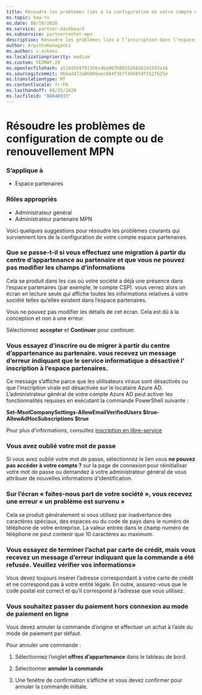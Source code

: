 ```yaml
---
title: Résoudre les problèmes liés à la configuration de votre compte espace partenaires ou à des problèmes de renouvellement MPN
ms.topic: how-to
ms.date: 08/18/2020
ms.service: partner-dashboard
ms.subservice: partnercenter-mpn
description: Résoudre les problèmes liés à l’inscription dans l’espace partenaires
author: ArpithaKanuganti
ms.author: v-arkanu
ms.localizationpriority: medium
ms.custom: SEOMAY.20
ms.openlocfilehash: a516d569791356c4ba967b8835268562d1597a16
ms.sourcegitcommit: 9bbad472a86086eec684f3b7f4568fdf152f625e
ms.translationtype: MT
ms.contentlocale: fr-FR
ms.lasthandoff: 08/25/2020
ms.locfileid: "88848933"
---
```

# <a name="troubleshoot-account-setup-or-mpn-renewal-issues"></a>Résoudre les problèmes de configuration de compte ou de renouvellement MPN

### <a name="applies-to"></a>S’applique à

- Espace partenaires
 
### <a name="appropriate-roles"></a>Rôles appropriés

- Administrateur général
- Administrateur partenaire MPN 
 

Voici quelques suggestions pour résoudre les problèmes courants qui surviennent lors de la configuration de votre compte espace partenaires.

### <a name="what-happens-if-you-are-migrating-from-partner-membership-center-and-you-cant-edit-any-company-information-fields"></a>Que se passe-t-il si vous effectuez une migration à partir du centre d’appartenance au partenaire et que vous ne pouvez pas modifier les champs d’informations

Cela se produit dans les cas où votre société a déjà une présence dans l’espace partenaires (par exemple, le compte CSP). vous verrez alors un écran en lecture seule qui affiche toutes les informations relatives à votre société telles qu’elles existent dans l’espace partenaires.

Vous ne pouvez pas modifier les détails de cet écran. Cela est dû à la conception et non à une erreur.

Sélectionnez **accepter** et **Continuer** pour continuer.

### <a name="you-are-trying-to-enroll-or-to-migrate-from-partner-membership-center-and-you-receive-an-error-message-saying-that-the-it-department-has-turned-off-sign-up-for-partner-center"></a>Vous essayez d’inscrire ou de migrer à partir du centre d’appartenance au partenaire. vous recevez un message d’erreur indiquant que le service informatique a désactivé l' **inscription à l’espace partenaires**. 

Ce message s’affiche parce que les utilisateurs viraux sont désactivés ou que l’inscription virale est désactivée sur le locataire Azure AD. L’administrateur général de votre compte Azure AD peut activer les fonctionnalités requises en exécutant la commande PowerShell suivante :

**Set-MsolCompanySettings-AllowEmailVerifiedUsers $true-AllowAdHocSubscriptions $true**

Pour plus d’informations, consultez [inscription en libre-service](https://docs.microsoft.com/azure/active-directory/users-groups-roles/directory-self-service-signup)

### <a name="you-forgot-your-password"></a>Vous avez oublié votre mot de passe

Si vous avez oublié votre mot de passe, sélectionnez le lien vous **ne pouvez pas accéder à votre compte ?** sur la page de connexion pour réinitialiser votre mot de passe ou demandez à votre administrateur général de vous attribuer de nouvelles informations d’identification.

### <a name="on-the-tell-us-about-your-company-screen-you-receive-a-something-went-wrong-error"></a>Sur l’écran « faites-nous part de votre société », vous recevez une erreur « un problème est survenu »

Cela se produit généralement si vous utilisez par inadvertance des caractères spéciaux, des espaces ou du code de pays dans le numéro de téléphone de votre entreprise. La valeur entrée dans le champ numéro de téléphone ne peut contenir que 10 caractères au maximum.

### <a name="you-are-trying-to-complete-the-purchase-via-credit-card-but-you-are-receiving-an-error-message-stating-that-your-order-was-declined-please-verify-your-information"></a>Vous essayez de terminer l’achat par carte de crédit, mais vous recevez un message d’erreur indiquant que la commande a été refusée. Veuillez vérifier vos informations»

Vous devez toujours insérer l’adresse correspondant à votre carte de crédit et ne correspond pas à votre entité légale. En outre, assurez-vous que le code postal est correct et qu’il correspond à l’adresse que vous utilisez.

### <a name="you-want-to-switch-from-offline-payment-to-online-payment-method"></a>Vous souhaitez passer du paiement hors connexion au mode de paiement en ligne 

Vous devez annuler la commande d’origine et effectuer un achat à l’aide du mode de paiement par défaut.

Pour annuler une commande :

1. Sélectionnez l’onglet **offres d’appartenance** dans le tableau de bord.

2. Sélectionner **annuler la commande**

3. Une fenêtre de confirmation s’affiche et vous devez confirmer pour annuler la commande initiale.
